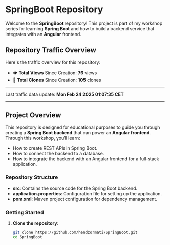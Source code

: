 # SpringBoot Repository

Welcome to the **SpringBoot** repository! This project is part of my workshop series for learning **Spring Boot** and how to build a backend service that integrates with an **Angular** frontend.

<!-- This repository serves as a foundation for the backend, and the **Angular repository** can be found here: [Angular Repository](https://github.com/hendzormati/Angular). -->

## Repository Traffic Overview

Here's the traffic overview for this repository:

- 👁️ **Total Views** Since Creation: **76** views
- 🔄 **Total Clones** Since Creation: **105** clones

---

Last traffic data update: **Mon Feb 24 2025 01:07:35 CET**

---

## Project Overview

This repository is designed for educational purposes to guide you through creating a **Spring Boot backend** that can power an **Angular frontend**. Through this workshop, you’ll learn:

- How to create REST APIs in Spring Boot.
- How to connect the backend to a database.
- How to integrate the backend with an Angular frontend for a full-stack application.

### Repository Structure

- **src**: Contains the source code for the Spring Boot backend.
- **application.properties**: Configuration file for setting up the application.
- **pom.xml**: Maven project configuration for dependency management.

### Getting Started

1. **Clone the repository**:
   ```bash
   git clone https://github.com/hendzormati/SpringBoot.git
   cd SpringBoot
